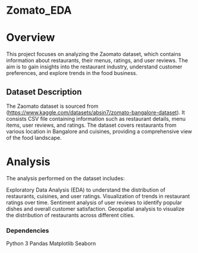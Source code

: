 # Zomato_EDA

# Overview
This project focuses on analyzing the Zaomato dataset, which contains information about restaurants, their menus, ratings, and user reviews. The aim is to gain insights into the restaurant industry, understand customer preferences, and explore trends in the food business.

## Dataset Description
The Zaomato dataset is sourced from (https://www.kaggle.com/datasets/absin7/zomato-bangalore-dataset). It consists CSV file containing information such as restaurant details, menu items, user reviews, and ratings. The dataset covers restaurants from various location in Bangalore and cuisines, providing a comprehensive view of the food landscape.

# Analysis
The analysis performed on the dataset includes:

Exploratory Data Analysis (EDA) to understand the distribution of restaurants, cuisines, and user ratings.
Visualization of trends in restaurant ratings over time.
Sentiment analysis of user reviews to identify popular dishes and overall customer satisfaction.
Geospatial analysis to visualize the distribution of restaurants across different cities.

### Dependencies
Python 3
Pandas
Matplotlib
Seaborn
